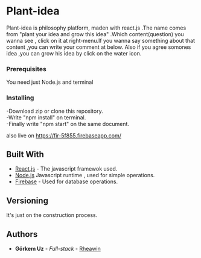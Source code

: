 # Plant-idea

Plant-idea is philosophy platform, maden with react.js .The name comes from "plant your idea and grow this idea" .Which content(question) you wanna see , click on it at right-menu.If you wanna say something about that content ,you can write your comment at below. Also if you agree somones idea ,you can grow his idea by click on the  water icon.

### Prerequisites

You need just Node.js and terminal


### Installing

-Download zip or clone this repository.<br>
-Write "npm install" on terminal.<br>
-Finally write "npm start" on the same document.

also live on https://fir-5f855.firebaseapp.com/

## Built With

* [React.js](https://github.com/facebook/react) - The javascript framewok used.<br>
* [Node.js](https://github.com/nodejs/node) Javascript runtime , used for simple operations.<br>
* [Firebase](https://firebase.google.com/docs/) - Used for database operations.

## Versioning

It's just on the construction process.

## Authors

* **Görkem Uz** - *Full-stack* - [Rheawin](https://github.com/Rheawin)
